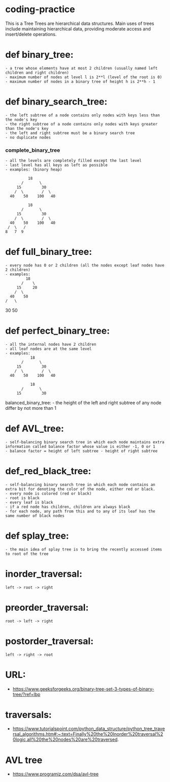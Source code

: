 # coding-practice
This is a Tree
Trees are hierarchical data structures.
Main uses of trees include maintaining hierarchical data, providing moderate access and insert/delete operations.

# def binary_tree:
    - a tree whose elements have at most 2 children (usually named left children and right children)
    - maximum number of nodes at level l is 2**l (level of the root is 0)
    - maximum number of nodes in a binary tree of height h is 2**h - 1 

# def binary_search_tree:
    - the left subtree of a node contains only nodes with keys less than the node's key  
    - the right subtree of a node contains only nodes with keys greater than the node's key 
    - the left and right subtree must be a binary search tree
    - no duplicate nodes

### complete_binary_tree
    - all the levels are completely filled except the last level
    - last level has all keys as left as possible
    - examples: (binary heap)

              18                                  
           /       \  
         15         30  
        /  \        /  \
      40    50    100   40

              18
           /       \  
         15         30  
        /  \        /  \
      40    50    100   40
     /  \   /
    8   7  9 

# def full_binary_tree:
    - every node has 0 or 2 children (all the nodes except leaf nodes have 2 children)
    - examples:
             18
           /    \   
         15     20    
        /  \       
      40    50   
    /   \
   30   50

# def perfect_binary_tree:
    - all the internal nodes have 2 children 
    - all leaf nodes are at the same level
    - examples:
               18
           /       \  
         15         30  
        /  \        /  \
      40    50    100   40

               18
           /       \  
         15         30  

balanced_binary_tree:
    - the height of the left and right subtree of any node differ by not more than 1

# def AVL_tree:
    - self-balancing binary search tree in which each node maintains extra information called balance factor whose value is either -1, 0 or 1
    - balance factor = height of left subtree - height of right subtree

# def_red_black_tree:
    - self-balancing binary search tree in which each node contains an extra bit for denoting the color of the node, either red or black.
    - every node is colored (red or black)
    - root is black
    - every leaf is black
    - if a red node has children, children are always black
    - for each node, any path from this and to any of its leaf has the same number of black nodes

# def splay_tree:
    - the main idea of splay tree is to bring the recently accessed items to root of the tree 

# inorder_traversal:
    left -> root -> right

# preorder_traversal:
    root -> left -> right

# postorder_traversal:
    left -> right -> root




# URL:
- https://www.geeksforgeeks.org/binary-tree-set-3-types-of-binary-tree/?ref=lbp
# traversals:
- https://www.tutorialspoint.com/python_data_structure/python_tree_traversal_algorithms.htm#:~:text=Finally%20the%20Inorder%20traversal%20logic,all%20the%20nodes%20are%20traversed.
# AVL tree
- https://www.programiz.com/dsa/avl-tree

